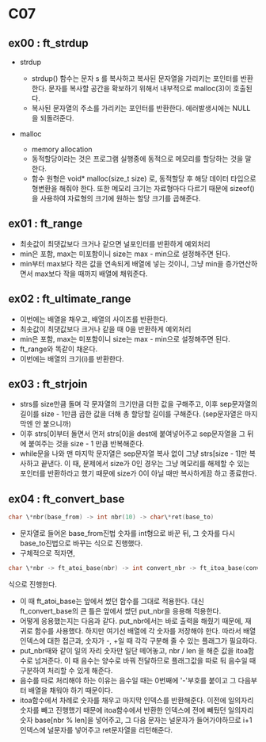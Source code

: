# C07
## ex00 : ft_strdup
* strdup
  - strdup() 함수는 문자 s 를 복사하고 복사된 문자열을 가리키는 포인터를 반환한다. 문자를 복사할 공간을 확보하기 위해서 내부적으로 malloc(3)이 호출된다.
  - 복사된 문자열의 주소를 가리키는 포인터를 반환한다. 에러발생시에는 NULL 을 되돌려준다.

* malloc
  - memory allocation
  - 동적할당이라는 것은 프로그램 실행중에 동적으로 메모리를 할당하는 것을 말한다.
  - 함수 원형은 void* malloc(size_t size) 로, 동적할당 후 해당 데이터 타입으로 형변환을 해줘야 한다. 또한 메모리 크기는 자료형마다 다르기 때문에 sizeof()을 사용하여 자료형의 크기에 원하는 할당 크기를 곱해준다.

## ex01 : ft_range
* 최솟값이 최댓값보다 크거나 같으면 널포인터를 반환하게 예외처리
* min은 포함, max는 미포함이니 size는 max - min으로 설정해주면 된다.
* min부터 max보다 작은 값을 연속되게 배열에 넣는 것이니, 그냥 min을 증가연산하면서 max보다 작을 때까지 배열에 채워준다.

## ex02 : ft_ultimate_range
* 이번에는 배열을 채우고, 배열의 사이즈를 반환한다.
* 최솟값이 최댓값보다 크거나 같을 때 0을 반환하게 예외처리
* min은 포함, max는 미포함이니 size는 max - min으로 설정해주면 된다.
* ft_range와 똑같이 채운다.
* 이번에는 배열의 크기(i)를 반환한다.

## ex03 : ft_strjoin
* strs를 size만큼 돌며 각 문자열의 크기만큼 더한 값을 구해주고, 이후 sep문자열의 길이를 size - 1만큼 곱한 값을 더해 총 할당할 길이를 구해준다. (sep문자열은 마지막엔 안 붙으니까)
* 이후 strs[0]부터 돌면서 먼저 strs[0]을 dest에 붙여넣어주고 sep문자열을 그 뒤에 붙여주는 것을 size - 1 만큼 반복해준다.
* while문을 나와 맨 마지막 문자열은 sep문자열 복사 없이 그냥 strs[size - 1]만 복사하고 끝낸다. 이 때, 문제에서 size가 0인 경우는 그냥 메모리를 해제할 수 있는 포인터를 반환하라고 했기 때문에 size가 0이 아닐 때만 복사하게끔 하고 종료한다.

## ex04 : ft_convert_base
```c
char \*nbr(base_from) -> int nbr(10) -> char\*ret(base_to)
```
* 문자열로 들어온 base_from진법 숫자를 int형으로 바꾼 뒤, 그 숫자를 다시 base_to진법으로 바꾸는 식으로 진행했다.
* 구체적으로 적자면, 
```c 
char \*nbr -> ft_atoi_base(nbr) -> int convert_nbr -> ft_itoa_base(convert_nbr)
```
  식으로 진행한다.
* 이 때 ft_atoi_base는 앞에서 썼던 함수를 그대로 적용한다. 대신 ft_convert_base의 큰 틀은 앞에서 썼던 put_nbr을 응용해 적용한다.
* 어떻게 응용했는지는 다음과 같다. put_nbr에서는 바로 출력을 해줬기 때문에, 재귀로 함수를 사용했다. 하지만 여기선 배열에 각 숫자를 저장해야 한다. 따라서 배열 인덱스에 대한 접근과, 숫자가 -, +일 때 각각 구분해 줄 수 있는 플래그가 필요하다.
* put_nbr때와 같이 일의 자리 숫자만 일단 떼어놓고, nbr / len 을 해준 값을 itoa함수로 넘겨준다. 이 때 음수는 양수로 바꿔 전달하므로 플래그값을 따로 둬 음수일 때 구분하여 처리할 수 있게 해준다.
* 음수를 따로 처리해야 하는 이유는 음수일 때는 0번째에 '-'부호를 붙이고 그 다음부터 배열을 채워야 하기 때문이다.
* itoa함수에서 차례로 숫자를 채우고 마지막 인덱스를 반환해준다. 이전에 일의자리 숫자를 빼고 진행했기 때문에 itoa함수에서 반환한 인덱스에 전에 빼뒀던 일의자리 숫자 base[nbr % len]을 넣어주고, 그 다음 문자는 널문자가 들어가야하므로 i+1인덱스에 널문자를 넣어주고 ret문자열을 리턴해준다. 
